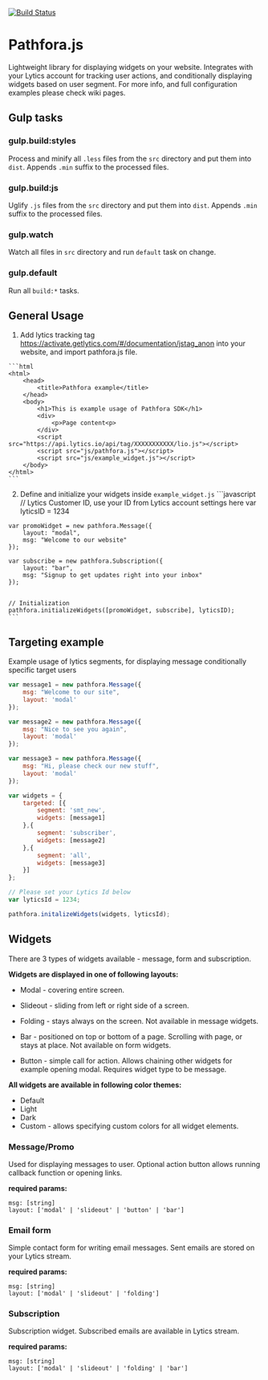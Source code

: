 [![Build Status](https://travis-ci.org/pathfora/pathforajs.svg?branch=master)](https://travis-ci.org/pathfora/pathforajs)

# Pathfora.js
  Lightweight library for displaying widgets on your website. 
  Integrates with your Lytics account for tracking user actions, and conditionally displaying widgets based on user segment. 
  For more info, and full configuration examples please check wiki pages.

## Gulp tasks

### gulp.build:styles

Process and minify all `.less` files from the `src` directory and put them into `dist`.
Appends `.min` suffix to the processed files.

### gulp.build:js

Uglify `.js` files from the `src` directory and put them into `dist`.
Appends `.min` suffix to the processed files.

### gulp.watch

Watch all files in `src` directory and run `default` task on change.

### gulp.default

Run all `build:*` tasks.

## General Usage
  1. Add lytics tracking tag https://activate.getlytics.com/#/documentation/jstag_anon into your website, and import pathfora.js file.
  
    ```html
    <html>
        <head>
            <title>Pathfora example</title>
        </head>
        <body>
            <h1>This is example usage of Pathfora SDK</h1>
            <div>
                <p>Page content<p>
            </div>
            <script src="https://api.lytics.io/api/tag/XXXXXXXXXXX/lio.js"></script>
            <script src="js/pathfora.js"></script>
            <script src="js/example_widget.js"></script>
        </body>
    </html>
    ```
    
  2. Define and initialize your widgets inside <code>example_widget.js</code>
    ```javascript
    // Lytics Customer ID, use your ID from Lytics account settings here
    var lyticsID = 1234
     
    var promoWidget = new pathfora.Message({
        layout: "modal",
        msg: "Welcome to our website"
    });
    
    var subscribe = new pathfora.Subscription({
        layout: "bar",
        msg: "Signup to get updates right into your inbox"
    });
    
    
    // Initialization
    pathfora.initializeWidgets([promoWidget, subscribe], lyticsID);
    ```
    

  
## Targeting example
  Example usage of lytics segments, for displaying message conditionally specific target users
  
  ```javascript
  var message1 = new pathfora.Message({
      msg: "Welcome to our site",
      layout: 'modal'
  });
  
  var message2 = new pathfora.Message({
      msg: "Nice to see you again",
      layout: 'modal'
  });
  
  var message3 = new pathfora.Message({
      msg: "Hi, please check our new stuff",
      layout: 'modal'
  });
  
  var widgets = {
      targeted: [{
          segment: 'smt_new',
          widgets: [message1]
      },{
          segment: 'subscriber',
          widgets: [message2]
      },{
          segment: 'all',
          widgets: [message3]
      }]
  };
  
  // Please set your Lytics Id below
  var lyticsId = 1234;
  
  pathfora.initalizeWidgets(widgets, lyticsId);
  ```
        
## Widgets
  There are 3 types of widgets available - message, form and subscription.
  
**Widgets are displayed in one of following layouts:**
 
  - Modal - covering entire screen.
   
  - Slideout - sliding from left or right side of a screen.
    
  - Folding - stays always on the screen.
    Not available in message widgets.
    
  - Bar - positioned on top or bottom of a page. Scrolling with page, or stays at place.
    Not available on form widgets.
    
  - Button - simple call for action. Allows chaining other widgets for example opening modal.
    Requires widget type to be message.

  
**All widgets are available in following color themes:**
  
  - Default
  - Light
  - Dark
  - Custom - allows specifying custom colors for all widget elements.
  
### Message/Promo
  Used for displaying messages to user. Optional action button allows running callback function or opening links.
  
  **required params:**
  ```
  msg: [string]
  layout: ['modal' | 'slideout' | 'button' | 'bar']
  ```
  

### Email form
  Simple contact form for writing email messages. Sent emails are stored on your Lytics stream.
  
  **required params:**
  ```
  msg: [string]
  layout: ['modal' | 'slideout' | 'folding']
  ```
    
### Subscription
  Subscription widget. Subscribed emails are available in Lytics stream.
  
  **required params:**
  ```
  msg: [string]
  layout: ['modal' | 'slideout' | 'folding' | 'bar']
  ```
